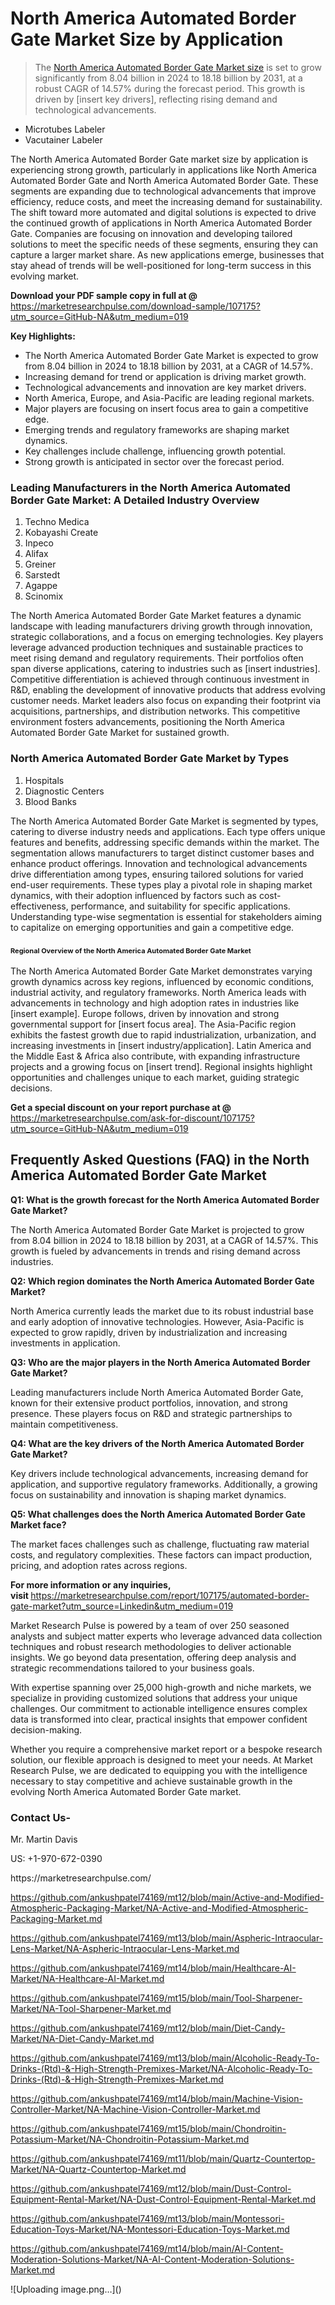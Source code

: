 <h1>North America Automated Border Gate Market&nbsp;Size by Application</h1><blockquote><p>The <a href="https://marketresearchpulse.com/download-sample/107175?utm_source=GitHub-NA&amp;utm_medium=019">North America Automated Border Gate Market size</a> is set to grow significantly from 8.04 billion in 2024 to 18.18 billion by 2031, at a robust CAGR of 14.57% during the forecast period. This growth is driven by [insert key drivers], reflecting rising demand and technological advancements.</p></blockquote><ul><li>Microtubes Labeler<li> Vacutainer Labeler</li></ul><p>The North America Automated Border Gate market size by application is experiencing strong growth, particularly in applications like North America Automated Border Gate and North America Automated Border Gate. These segments are expanding due to technological advancements that improve efficiency, reduce costs, and meet the increasing demand for sustainability. The shift toward more automated and digital solutions is expected to drive the continued growth of applications in North America Automated Border Gate. Companies are focusing on innovation and developing tailored solutions to meet the specific needs of these segments, ensuring they can capture a larger market share. As new applications emerge, businesses that stay ahead of trends will be well-positioned for long-term success in this evolving market.</p><p><strong>Download your PDF sample copy in full at @ </strong><a href="https://marketresearchpulse.com/download-sample/107175?utm_source=GitHub-NA&amp;utm_medium=019">https://marketresearchpulse.com/download-sample/107175?utm_source=GitHub-NA&amp;utm_medium=019</a></p><p><strong>Key Highlights: </strong></p><ul><li>The North America Automated Border Gate Market is expected to grow from 8.04 billion in 2024 to 18.18 billion by 2031, at a CAGR of 14.57%.</li><li>Increasing demand for trend or application is driving market growth.</li><li>Technological advancements and innovation are key market drivers.</li><li>North America, Europe, and Asia-Pacific are leading regional markets.</li><li>Major players are focusing on insert focus area to gain a competitive edge.</li><li>Emerging trends and regulatory frameworks are shaping market dynamics.</li><li>Key challenges include challenge, influencing growth potential.</li><li>Strong growth is anticipated in sector over the forecast period.</li></ul><h3>Leading Manufacturers in the North America Automated Border Gate Market: A Detailed Industry Overview</h3><ol><li>Techno Medica</li><li>Kobayashi Create</li><li>Inpeco</li><li>Alifax</li><li>Greiner</li><li>Sarstedt</li><li>Agappe</li><li>Scinomix</li></ol><div class="flex max-w-full flex-col flex-grow"><div class="min-h-8 text-message flex w-full flex-col items-end gap-2 whitespace-normal break-words [.text-message+&amp;]:mt-5" dir="auto" data-message-author-role="assistant" data-message-id="fd8432e4-4910-450d-b182-61b7bfb0a01f" data-message-model-slug="gpt-4o"><div class="flex w-full flex-col gap-1 empty:hidden first:pt-[3px]"><div class="markdown prose w-full break-words dark:prose-invert light"><p>The North America Automated Border Gate Market features a dynamic landscape with leading manufacturers driving growth through innovation, strategic collaborations, and a focus on emerging technologies. Key players leverage advanced production techniques and sustainable practices to meet rising demand and regulatory requirements. Their portfolios often span diverse applications, catering to industries such as [insert industries]. Competitive differentiation is achieved through continuous investment in R&amp;D, enabling the development of innovative products that address evolving customer needs. Market leaders also focus on expanding their footprint via acquisitions, partnerships, and distribution networks. This competitive environment fosters advancements, positioning the North America Automated Border Gate Market for sustained growth.</p></div></div></div></div><h3>North America Automated Border Gate Market by Types</h3><ol><li>Hospitals<li> Diagnostic Centers<li> Blood Banks</li></ol><div class="flex max-w-full flex-col flex-grow"><div class="min-h-8 text-message flex w-full flex-col items-end gap-2 whitespace-normal break-words [.text-message+&amp;]:mt-5" dir="auto" data-message-author-role="assistant" data-message-id="084470be-0bb7-4664-bddf-5156b4f41249" data-message-model-slug="gpt-4o-mini"><div class="flex w-full flex-col gap-1 empty:hidden first:pt-[3px]"><div class="markdown prose w-full break-words dark:prose-invert light"><p>The North America Automated Border Gate Market is segmented by types, catering to diverse industry needs and applications. Each type offers unique features and benefits, addressing specific demands within the market. The segmentation allows manufacturers to target distinct customer bases and enhance product offerings. Innovation and technological advancements drive differentiation among types, ensuring tailored solutions for varied end-user requirements. These types play a pivotal role in shaping market dynamics, with their adoption influenced by factors such as cost-effectiveness, performance, and suitability for specific applications. Understanding type-wise segmentation is essential for stakeholders aiming to capitalize on emerging opportunities and gain a competitive edge.</p></div></div></div></div><h3><span style="font-size: 11px;">Regional Overview of the North America Automated Border Gate Market</span></h3><div class="flex max-w-full flex-col flex-grow"><div class="min-h-8 text-message flex w-full flex-col items-end gap-2 whitespace-normal break-words [.text-message+&amp;]:mt-5" dir="auto" data-message-author-role="assistant" data-message-id="e9038762-ce64-4e30-91c9-9bd413514231" data-message-model-slug="gpt-4o-mini"><div class="flex w-full flex-col gap-1 empty:hidden first:pt-[3px]"><div class="markdown prose w-full break-words dark:prose-invert light"><p>The North America Automated Border Gate Market demonstrates varying growth dynamics across key regions, influenced by economic conditions, industrial activity, and regulatory frameworks. North America leads with advancements in technology and high adoption rates in industries like [insert example]. Europe follows, driven by innovation and strong governmental support for [insert focus area]. The Asia-Pacific region exhibits the fastest growth due to rapid industrialization, urbanization, and increasing investments in [insert industry/application]. Latin America and the Middle East &amp; Africa also contribute, with expanding infrastructure projects and a growing focus on [insert trend]. Regional insights highlight opportunities and challenges unique to each market, guiding strategic decisions.</p></div></div></div></div><p><strong>Get a special discount on your report purchase at @ </strong><a href="https://marketresearchpulse.com/ask-for-discount/107175?utm_source=GitHub-NA&amp;utm_medium=019">https://marketresearchpulse.com/ask-for-discount/107175?utm_source=GitHub-NA&amp;utm_medium=019</a></p><h2>Frequently Asked Questions (FAQ) in the North America Automated Border Gate Market</h2><p><strong>Q1: What is the growth forecast for the North America Automated Border Gate Market?</strong></p><p>The North America Automated Border Gate Market is projected to grow from 8.04 billion in 2024 to 18.18 billion by 2031, at a CAGR of 14.57%. This growth is fueled by advancements in trends and rising demand across industries.</p><p><strong>Q2: Which region dominates the North America Automated Border Gate Market?</strong></p><p>North America currently leads the market due to its robust industrial base and early adoption of innovative technologies. However, Asia-Pacific is expected to grow rapidly, driven by industrialization and increasing investments in application.</p><p><strong>Q3: Who are the major players in the North America Automated Border Gate Market?</strong></p><p>Leading manufacturers include North America Automated Border Gate, known for their extensive product portfolios, innovation, and strong presence. These players focus on R&amp;D and strategic partnerships to maintain competitiveness.</p><p><strong>Q4: What are the key drivers of the North America Automated Border Gate Market?</strong></p><p>Key drivers include technological advancements, increasing demand for application, and supportive regulatory frameworks. Additionally, a growing focus on sustainability and innovation is shaping market dynamics.</p><p><strong>Q5: What challenges does the North America Automated Border Gate Market face?</strong></p><p>The market faces challenges such as challenge, fluctuating raw material costs, and regulatory complexities. These factors can impact production, pricing, and adoption rates across regions.</p><p><strong>For more information or any inquiries, visit&nbsp;</strong><a href="https://marketresearchpulse.com/report/107175/automated-border-gate-market?utm_source=Linkedin&utm_medium=019">https://marketresearchpulse.com/report/107175/automated-border-gate-market?utm_source=Linkedin&utm_medium=019</a></p><p>Market Research Pulse is powered by a team of over 250 seasoned analysts and subject matter experts who leverage advanced data collection techniques and robust research methodologies to deliver actionable insights. We go beyond data presentation, offering deep analysis and strategic recommendations tailored to your business goals.</p><p>With expertise spanning over 25,000 high-growth and niche markets, we specialize in providing customized solutions that address your unique challenges. Our commitment to actionable intelligence ensures complex data is transformed into clear, practical insights that empower confident decision-making.</p><p>Whether you require a comprehensive market report or a bespoke research solution, our flexible approach is designed to meet your needs. At Market Research Pulse, we are dedicated to equipping you with the intelligence necessary to stay competitive and achieve sustainable growth in the evolving North America Automated Border Gate market.</p><h3><strong>Contact Us-</strong></h3><p>Mr. Martin Davis</p><p>US: +1-970-672-0390</p><p>https://marketresearchpulse.com/</p><p><a href="https://github.com/ankushpatel74169/mt12/blob/main/Active-and-Modified-Atmospheric-Packaging-Market/NA-Active-and-Modified-Atmospheric-Packaging-Market.md">https://github.com/ankushpatel74169/mt12/blob/main/Active-and-Modified-Atmospheric-Packaging-Market/NA-Active-and-Modified-Atmospheric-Packaging-Market.md</a></p><p><a href="https://github.com/ankushpatel74169/mt13/blob/main/Aspheric-Intraocular-Lens-Market/NA-Aspheric-Intraocular-Lens-Market.md">https://github.com/ankushpatel74169/mt13/blob/main/Aspheric-Intraocular-Lens-Market/NA-Aspheric-Intraocular-Lens-Market.md</a></p><p><a href="https://github.com/ankushpatel74169/mt14/blob/main/Healthcare-AI-Market/NA-Healthcare-AI-Market.md">https://github.com/ankushpatel74169/mt14/blob/main/Healthcare-AI-Market/NA-Healthcare-AI-Market.md</a></p><p><a href="https://github.com/ankushpatel74169/mt15/blob/main/Tool-Sharpener-Market/NA-Tool-Sharpener-Market.md">https://github.com/ankushpatel74169/mt15/blob/main/Tool-Sharpener-Market/NA-Tool-Sharpener-Market.md</a></p><p><a href="https://github.com/ankushpatel74169/mt12/blob/main/Diet-Candy-Market/NA-Diet-Candy-Market.md">https://github.com/ankushpatel74169/mt12/blob/main/Diet-Candy-Market/NA-Diet-Candy-Market.md</a></p><p><a href="https://github.com/ankushpatel74169/mt13/blob/main/Alcoholic-Ready-To-Drinks-(Rtd)-&-High-Strength-Premixes-Market/NA-Alcoholic-Ready-To-Drinks-(Rtd)-&-High-Strength-Premixes-Market.md">https://github.com/ankushpatel74169/mt13/blob/main/Alcoholic-Ready-To-Drinks-(Rtd)-&-High-Strength-Premixes-Market/NA-Alcoholic-Ready-To-Drinks-(Rtd)-&-High-Strength-Premixes-Market.md</a></p><p><a href="https://github.com/ankushpatel74169/mt14/blob/main/Machine-Vision-Controller-Market/NA-Machine-Vision-Controller-Market.md">https://github.com/ankushpatel74169/mt14/blob/main/Machine-Vision-Controller-Market/NA-Machine-Vision-Controller-Market.md</a></p><p><a href="https://github.com/ankushpatel74169/mt15/blob/main/Chondroitin-Potassium-Market/NA-Chondroitin-Potassium-Market.md">https://github.com/ankushpatel74169/mt15/blob/main/Chondroitin-Potassium-Market/NA-Chondroitin-Potassium-Market.md</a></p><p><a href="https://github.com/ankushpatel74169/mt11/blob/main/Quartz-Countertop-Market/NA-Quartz-Countertop-Market.md">https://github.com/ankushpatel74169/mt11/blob/main/Quartz-Countertop-Market/NA-Quartz-Countertop-Market.md</a></p><p><a href="https://github.com/ankushpatel74169/mt12/blob/main/Dust-Control-Equipment-Rental-Market/NA-Dust-Control-Equipment-Rental-Market.md">https://github.com/ankushpatel74169/mt12/blob/main/Dust-Control-Equipment-Rental-Market/NA-Dust-Control-Equipment-Rental-Market.md</a></p><p><a href="https://github.com/ankushpatel74169/mt13/blob/main/Montessori-Education-Toys-Market/NA-Montessori-Education-Toys-Market.md">https://github.com/ankushpatel74169/mt13/blob/main/Montessori-Education-Toys-Market/NA-Montessori-Education-Toys-Market.md</a></p><p><a href="https://github.com/ankushpatel74169/mt14/blob/main/AI-Content-Moderation-Solutions-Market/NA-AI-Content-Moderation-Solutions-Market.md">https://github.com/ankushpatel74169/mt14/blob/main/AI-Content-Moderation-Solutions-Market/NA-AI-Content-Moderation-Solutions-Market.md</a></p>
![Uploading image.png…]()
